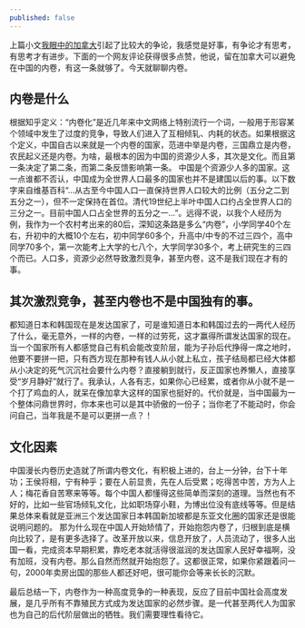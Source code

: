 ```yaml
---
published: false
---
```

上篇小文[我眼中的加拿大](https://yuanqingfei.me/%E6%88%91%E7%9C%BC%E4%B8%AD%E7%9A%84%E5%8A%A0%E6%8B%BF%E5%A4%A7/)引起了比较大的争论，我感觉是好事，有争论才有思考，有思考才有进步。下面的一个网友评论获得很多点赞，他说，留在加拿大可以避免在中国的内卷，有这一条就够了。今天就聊聊内卷。

## 内卷是什么

根据知乎定义：“内卷化”是近几年来中文网络上特别流行一个词，一般用于形容某个领域中发生了过度的竞争，导致人们进入了互相倾轧、内耗的状态。如果根据这个定义，中国自古以来就是一个内卷的国家，范进中举是内卷，三国鼎立是内卷，农民起义还是内卷。为啥，最根本的因为中国的资源少人多，其次是文化。而且第一条决定了第二条，而第二条反馈影响第一条。
中国是个资源少人多的国家。这一点谁都不否认，中国成为全世界人口最多的国家也并不是建国以后的事。以下数字来自维基百科“...从古至今中国人口一直保持世界人口较大的比例（五分之二到五分之一），但不一定保持在首位。清代19世纪上半叶中国人口约占全世界人口的三分之一。目前中国人口占全世界的五分之一...”。远得不说，以我个人经历为例，我作为一个农村考出来的80后，深知这条路是多么“内卷”，小学同学40个左右，升初中的大概10个左右，初中同学60多个，升高中/中专的不过三四个，高中同学70多个，第一次能考上大学的七八个，大学同学30多个，考上研究生的三四个而已。人口多，资源少必然导致激烈竞争，甚至内卷，这不是我们现在才有的事。

## 其次激烈竞争，甚至内卷也不是中国独有的事。

都知道日本和韩国现在是发达国家了，可是谁知道日本和韩国过去的一两代人经历了什么，毫无意外，一样的内卷，一样的过劳死，这才赢得所谓发达国家的现在。当一个国家所有人都感觉自己有机会能改变阶层，能为子孙后代挣得一席之地时，他要不要拼一把，只有西方现在那种有钱人从小就上私立，孩子结局都已经大体都从小决定的死气沉沉社会要什么内卷？直接躺到就行，反正国家也养懒人，直接享受“岁月静好”就行了。我承认，人各有志，如果你心已经累，或者你从小就不是一个打了鸡血的人，就呆在像加拿大这样的国家也挺好的。代价就是，当中国最为一个整体问鼎世界时，你本来也可以是其中骄傲的一份子；当你老了不能动时，你会问自己，当年我是不是可以更拼一点？！

## 文化因素

中国漫长内卷历史造就了所谓内卷文化，有积极上进的，台上一分钟，台下十年功；王侯将相，宁有种乎；要在人前显贵，先在人后受累；吃得苦中苦，方为人上人；梅花香自苦寒来等等。每个中国人都懂得这些简单而深刻的道理。当然也有不好的，比如一些官场倾轧文化，比如职场穿小鞋，为博出位没有底线等等。但是结果总体来看就是亚洲三个发达国家日本韩国新加坡都是东亚文化圈的国家还是很能说明问题的。
那为什么现在中国人开始矫情了，开始抱怨内卷了，归根到底是横向比较了，是有更多选择了。改革开放以来，信息开放了，人员流动了，很多人出国一看，完成资本早期积累，靠吃老本就活得很滋润的发达国家人民好幸福啊，没有加班，没有内卷。那么自然而然就开始抱怨了。这都很正常，如果你紧跟着问一句，2000年卖房出国的那些人都还好吧，很可能你会等来长长的沉默。

最后总结一下，内卷作为一种高度竞争的一种表现，反应了目前中国社会高度发展，是几乎所有不靠殖民方式成为发达国家的必然步骤。是一代甚至两代人为国家也为自己的后代阶层做出的牺牲。我们需要理性看待它。
